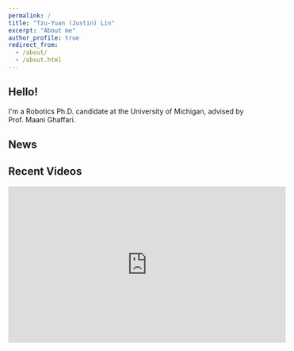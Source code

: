 ```yaml
---
permalink: /
title: "Tzu-Yuan (Justin) Lin"
excerpt: "About me"
author_profile: true
redirect_from: 
  - /about/
  - /about.html
---
```


## Hello!
I'm a Robotics Ph.D. candidate at the University of Michigan, advised by Prof. Maani Ghaffari. 

<!-- I am a member of the [Computational Autonomy and Robotics Laboratory (CURLY)](https://curly.engin.umich.edu/) under the supervision of Prof. Maani Ghaffari. -->

## News

## Recent Videos
<iframe width="560" height="315" src="https://www.youtube.com/embed/a1zfHa-xmgo?si=Ky-sch9dn_wRSr7O" title="YouTube video player" frameborder="0" allow="accelerometer; autoplay; clipboard-write; encrypted-media; gyroscope; picture-in-picture; web-share" allowfullscreen></iframe>

